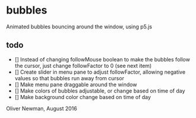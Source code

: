 # bubbles
Animated bubbles bouncing around the window, using p5.js

## todo
- [] Instead of changing followMouse boolean to make the bubbles follow the
     cursor, just change followFactor to 0 (see next item)
- [] Create slider in menu pane to adjust followFactor, allowing negative values
     so that bubbles run away from cursor
- [] Make menu pane draggable around the window
- [] Make colors of bubbles adjustable, or change based on time of day
- [] Make background color change based on time of day

Oliver Newman, August 2016
